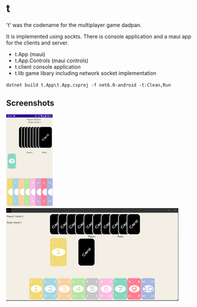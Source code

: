 # t

't' was the codename for the multiplayer game dadpan.

It is implemented using sockts. There is console application and a maui app for the clients and server.

- t.App (maui)
- t.App.Controls (maui controls)
- t.client console application
- t.lib game libary including network socket implementation

`dotnet build t.App\t.App.csproj -f net6.0-android -t:Clean,Run`

## Screenshots

<img src="https://raw.githubusercontent.com/mfe-/t/main/android.png" alt="android" height="250"/>

<img src="https://raw.githubusercontent.com/mfe-/t/main/windows.png" alt="android" height="250"/>

